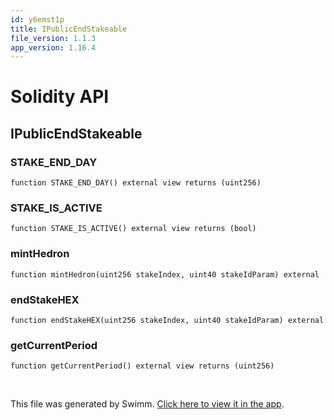 ```yaml
---
id: y6emst1p
title: IPublicEndStakeable
file_version: 1.1.3
app_version: 1.16.4
---
```


# Solidity API

## IPublicEndStakeable

### STAKE\_END\_DAY

```
function STAKE_END_DAY() external view returns (uint256)
```

### STAKE\_IS\_ACTIVE

```
function STAKE_IS_ACTIVE() external view returns (bool)
```

### mintHedron

```
function mintHedron(uint256 stakeIndex, uint40 stakeIdParam) external
```

### endStakeHEX

```
function endStakeHEX(uint256 stakeIndex, uint40 stakeIdParam) external
```

### getCurrentPeriod

```
function getCurrentPeriod() external view returns (uint256)
```

<br/>

This file was generated by Swimm. [Click here to view it in the app](https://app.swimm.io/repos/Z2l0aHViJTNBJTNBc3Rha2UtbWFuYWdlciUzQSUzQWhleHBheS1kYXk=/docs/y6emst1p).
